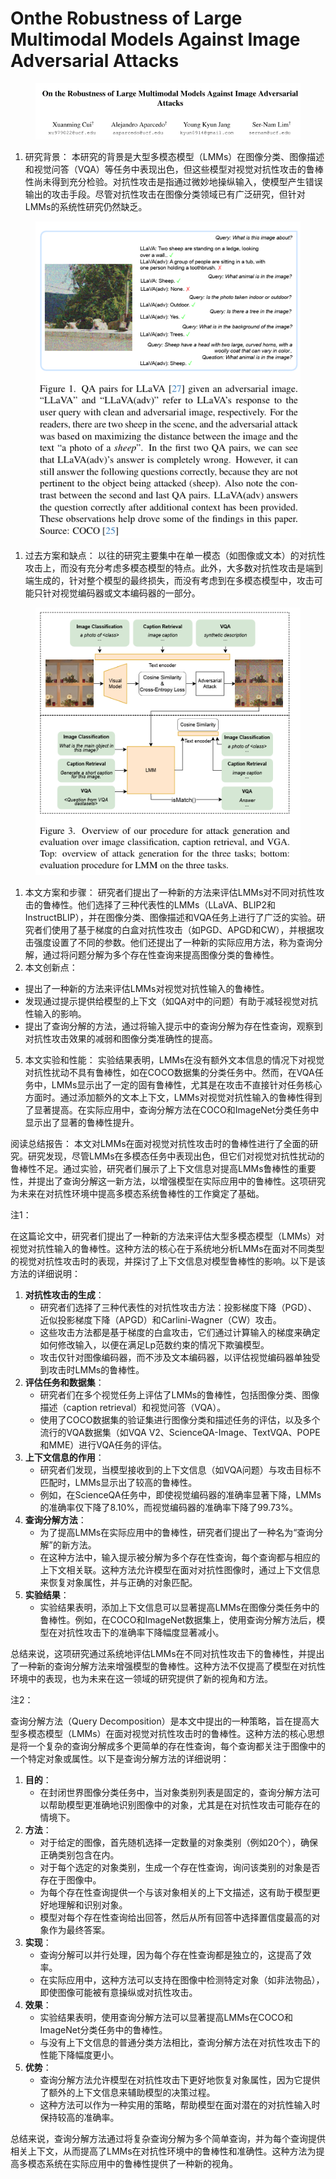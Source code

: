 # Onthe Robustness of Large Multimodal Models Against Image Adversarial  Attacks

<figure><img src="../.gitbook/assets/image (27) (1) (1).png" alt=""><figcaption></figcaption></figure>

1. 研究背景： 本研究的背景是大型多模态模型（LMMs）在图像分类、图像描述和视觉问答（VQA）等任务中表现出色，但这些模型对视觉对抗性攻击的鲁棒性尚未得到充分检验。对抗性攻击是指通过微妙地操纵输入，使模型产生错误输出的攻击手段。尽管对抗性攻击在图像分类领域已有广泛研究，但针对LMMs的系统性研究仍然缺乏。

<figure><img src="../.gitbook/assets/image (28) (1) (1).png" alt=""><figcaption></figcaption></figure>

1. 过去方案和缺点： 以往的研究主要集中在单一模态（如图像或文本）的对抗性攻击上，而没有充分考虑多模态模型的特点。此外，大多数对抗性攻击是端到端生成的，针对整个模型的最终损失，而没有考虑到在多模态模型中，攻击可能只针对视觉编码器或文本编码器的一部分。

<figure><img src="../.gitbook/assets/image (29) (1) (1).png" alt=""><figcaption></figcaption></figure>

1. 本文方案和步骤： 研究者们提出了一种新的方法来评估LMMs对不同对抗性攻击的鲁棒性。他们选择了三种代表性的LMMs（LLaVA、BLIP2和InstructBLIP），并在图像分类、图像描述和VQA任务上进行了广泛的实验。研究者们使用了基于梯度的白盒对抗性攻击（如PGD、APGD和CW），并根据攻击强度设置了不同的参数。他们还提出了一种新的实际应用方法，称为查询分解，通过将问题分解为多个存在性查询来提高图像分类的鲁棒性。
2. 本文创新点：

* 提出了一种新的方法来评估LMMs对视觉对抗性输入的鲁棒性。
* 发现通过提示提供给模型的上下文（如QA对中的问题）有助于减轻视觉对抗性输入的影响。
* 提出了查询分解的方法，通过将输入提示中的查询分解为存在性查询，观察到对抗性攻击效果的减弱和图像分类准确性的提高。

5. 本文实验和性能： 实验结果表明，LMMs在没有额外文本信息的情况下对视觉对抗性扰动不具有鲁棒性，如在COCO数据集的分类任务中。然而，在VQA任务中，LMMs显示出了一定的固有鲁棒性，尤其是在攻击不直接针对任务核心方面时。通过添加额外的文本上下文，LMMs对视觉对抗性输入的鲁棒性得到了显著提高。在实际应用中，查询分解方法在COCO和ImageNet分类任务中显示出了显著的鲁棒性提升。

阅读总结报告： 本文对LMMs在面对视觉对抗性攻击时的鲁棒性进行了全面的研究。研究发现，尽管LMMs在多模态任务中表现出色，但它们对视觉对抗性扰动的鲁棒性不足。通过实验，研究者们展示了上下文信息对提高LMMs鲁棒性的重要性，并提出了查询分解这一新方法，以增强模型在实际应用中的鲁棒性。这项研究为未来在对抗性环境中提高多模态系统鲁棒性的工作奠定了基础。



注1：

在这篇论文中，研究者们提出了一种新的方法来评估大型多模态模型（LMMs）对视觉对抗性输入的鲁棒性。这种方法的核心在于系统地分析LMMs在面对不同类型的视觉对抗性攻击时的表现，并探讨了上下文信息对模型鲁棒性的影响。以下是该方法的详细说明：

1. **对抗性攻击的生成**：
   * 研究者们选择了三种代表性的对抗性攻击方法：投影梯度下降（PGD）、近似投影梯度下降（APGD）和Carlini-Wagner（CW）攻击。
   * 这些攻击方法都是基于梯度的白盒攻击，它们通过计算输入的梯度来确定如何修改输入，以便在满足Lp范数约束的情况下欺骗模型。
   * 攻击仅针对图像编码器，而不涉及文本编码器，以评估视觉编码器单独受到攻击时LMMs的鲁棒性。
2. **评估任务和数据集**：
   * 研究者们在多个视觉任务上评估了LMMs的鲁棒性，包括图像分类、图像描述（caption retrieval）和视觉问答（VQA）。
   * 使用了COCO数据集的验证集进行图像分类和描述任务的评估，以及多个流行的VQA数据集（如VQA V2、ScienceQA-Image、TextVQA、POPE和MME）进行VQA任务的评估。
3. **上下文信息的作用**：
   * 研究者们发现，当模型接收到的上下文信息（如VQA问题）与攻击目标不匹配时，LMMs显示出了较高的鲁棒性。
   * 例如，在ScienceQA任务中，即使视觉编码器的准确率显著下降，LMMs的准确率仅下降了8.10%，而视觉编码器的准确率下降了99.73%。
4. **查询分解方法**：
   * 为了提高LMMs在实际应用中的鲁棒性，研究者们提出了一种名为“查询分解”的新方法。
   * 在这种方法中，输入提示被分解为多个存在性查询，每个查询都与相应的上下文相关联。这种方法允许模型在面对对抗性图像时，通过上下文信息来恢复对象属性，并与正确的对象匹配。
5. **实验结果**：
   * 实验结果表明，添加上下文信息可以显著提高LMMs在图像分类任务中的鲁棒性。例如，在COCO和ImageNet数据集上，使用查询分解方法后，模型在对抗性攻击下的准确率下降幅度显著减小。

总结来说，这项研究通过系统地评估LMMs在不同对抗性攻击下的鲁棒性，并提出了一种新的查询分解方法来增强模型的鲁棒性。这种方法不仅提高了模型在对抗性环境中的表现，也为未来在这一领域的研究提供了新的视角和方法。



注2：

查询分解方法（Query Decomposition）是本文中提出的一种策略，旨在提高大型多模态模型（LMMs）在面对视觉对抗性攻击时的鲁棒性。这种方法的核心思想是将一个复杂的查询分解成多个更简单的存在性查询，每个查询都关注于图像中的一个特定对象或属性。以下是查询分解方法的详细说明：

1. **目的**：
   * 在封闭世界图像分类任务中，当对象类别列表是固定的，查询分解方法可以帮助模型更准确地识别图像中的对象，尤其是在对抗性攻击可能存在的情境下。
2. **方法**：
   * 对于给定的图像，首先随机选择一定数量的对象类别（例如20个），确保正确类别包含在内。
   * 对于每个选定的对象类别，生成一个存在性查询，询问该类别的对象是否存在于图像中。
   * 为每个存在性查询提供一个与该对象相关的上下文描述，这有助于模型更好地理解和识别对象。
   * 模型对每个存在性查询给出回答，然后从所有回答中选择置信度最高的对象作为最终答案。
3. **实现**：
   * 查询分解可以并行处理，因为每个存在性查询都是独立的，这提高了效率。
   * 在实际应用中，这种方法可以支持在图像中检测特定对象（如非法物品），即使图像可能被有意操纵或对抗性攻击。
4. **效果**：
   * 实验结果表明，使用查询分解方法可以显著提高LMMs在COCO和ImageNet分类任务中的鲁棒性。
   * 与没有上下文信息的普通分类方法相比，查询分解方法在对抗性攻击下的性能下降幅度更小。
5. **优势**：
   * 查询分解方法允许模型在对抗性攻击下更好地恢复对象属性，因为它提供了额外的上下文信息来辅助模型的决策过程。
   * 这种方法可以作为一种实用的策略，帮助模型在面对潜在的对抗性输入时保持较高的准确率。

总结来说，查询分解方法通过将复杂查询分解为多个简单查询，并为每个查询提供相关上下文，从而提高了LMMs在对抗性环境中的鲁棒性和准确性。这种方法为提高多模态系统在实际应用中的鲁棒性提供了一种新的视角。
